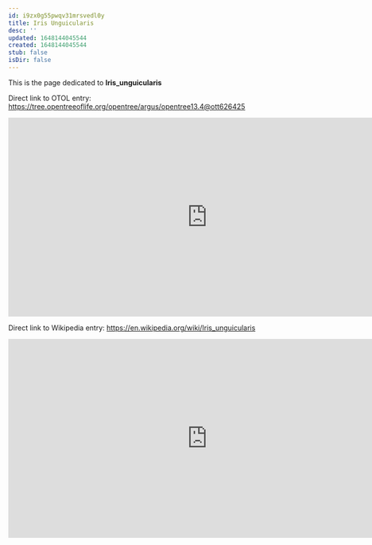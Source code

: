 ```yaml
---
id: i9zx0g55pwqv31mrsvedl0y
title: Iris Unguicularis
desc: ''
updated: 1648144045544
created: 1648144045544
stub: false
isDir: false
---
```

This is the page dedicated to **Iris_unguicularis**


Direct link to OTOL entry: https://tree.opentreeoflife.org/opentree/argus/opentree13.4@ott626425



<html>
    <body>
    <iframe src="https://tree.opentreeoflife.org/opentree/argus/opentree13.4@ott626425"
    width="800" height="400" frameborder="0" allowfullscreen> </iframe>
    </body>
</html>
    


Direct link to Wikipedia entry: https://en.wikipedia.org/wiki/Iris_unguicularis



<html>
    <body>
    <iframe src="https://en.wikipedia.org/wiki/Iris_unguicularis"
    width="800" height="400" frameborder="0" allowfullscreen> </iframe>
    </body>
</html>
    

